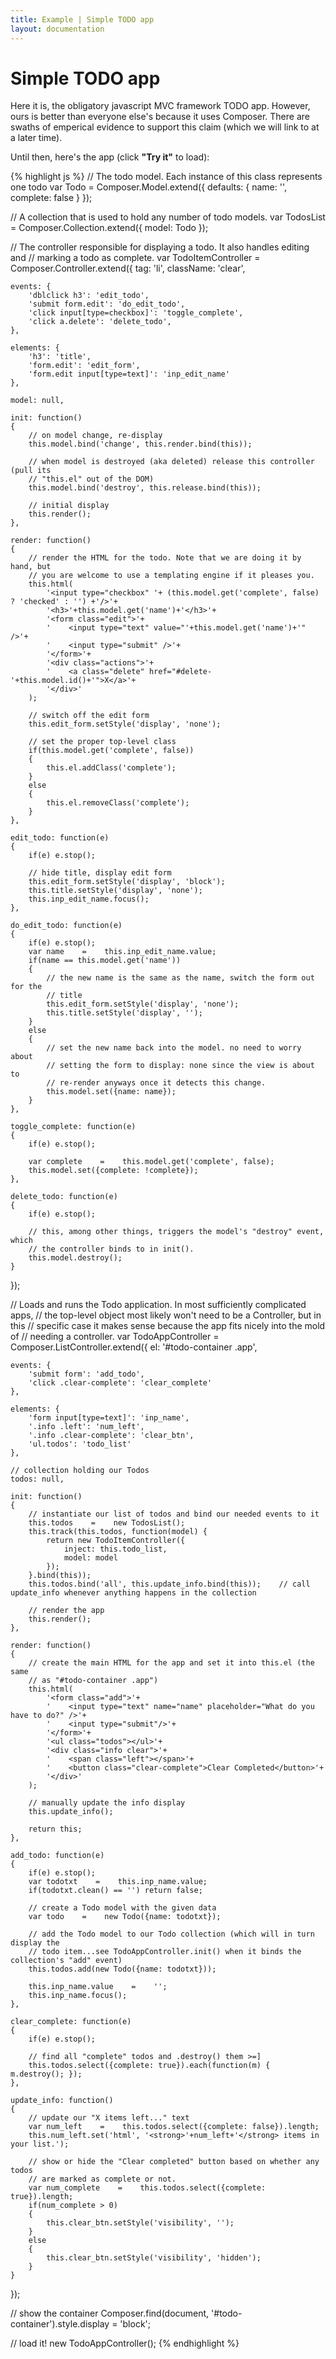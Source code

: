 ```yaml
---
title: Example | Simple TODO app
layout: documentation
---
```


# Simple TODO app

Here it is, the obligatory javascript MVC framework TODO app. However, ours is
better than everyone else's because it uses Composer. There are swaths of
emperical evidence to support this claim (which we will link to at a later
time).

Until then, here's the app (click __"Try it"__ to load):

<div id="todo-container" style="display: none;">
    <h1>Todos</h1>
    <div class="app"></div>
</div>

{% highlight js %}
// The todo model. Each instance of this class represents one todo
var Todo = Composer.Model.extend({
    defaults: {
        name: '',
        complete: false
    }
});

// A collection that is used to hold any number of todo models.
var TodosList = Composer.Collection.extend({
    model: Todo
});

// The controller responsible for displaying a todo. It also handles editing and
// marking a todo as complete.
var TodoItemController = Composer.Controller.extend({
    tag: 'li',
    className: 'clear',

    events: {
        'dblclick h3': 'edit_todo',
        'submit form.edit': 'do_edit_todo',
        'click input[type=checkbox]': 'toggle_complete',
        'click a.delete': 'delete_todo',
    },

    elements: {
        'h3': 'title',
        'form.edit': 'edit_form',
        'form.edit input[type=text]': 'inp_edit_name'
    },

    model: null,

    init: function()
    {
        // on model change, re-display
        this.model.bind('change', this.render.bind(this));

        // when model is destroyed (aka deleted) release this controller (pull its
        // "this.el" out of the DOM)
        this.model.bind('destroy', this.release.bind(this));

        // initial display
        this.render();
    },

    render: function()
    {
        // render the HTML for the todo. Note that we are doing it by hand, but
        // you are welcome to use a templating engine if it pleases you.
        this.html(
            '<input type="checkbox" '+ (this.model.get('complete', false) ? 'checked' : '') +'/>'+
            '<h3>'+this.model.get('name')+'</h3>'+
            '<form class="edit">'+
            '    <input type="text" value="'+this.model.get('name')+'" />'+
            '    <input type="submit" />'+
            '</form>'+
            '<div class="actions">'+
            '    <a class="delete" href="#delete-'+this.model.id()+'">X</a>'+
            '</div>'
        );

        // switch off the edit form
        this.edit_form.setStyle('display', 'none');

        // set the proper top-level class
        if(this.model.get('complete', false))
        {
            this.el.addClass('complete');
        }
        else
        {
            this.el.removeClass('complete');
        }
    },

    edit_todo: function(e)
    {
        if(e) e.stop();

        // hide title, display edit form
        this.edit_form.setStyle('display', 'block');
        this.title.setStyle('display', 'none');
        this.inp_edit_name.focus();
    },

    do_edit_todo: function(e)
    {
        if(e) e.stop();
        var name    =    this.inp_edit_name.value;
        if(name == this.model.get('name'))
        {
            // the new name is the same as the name, switch the form out for the
            // title
            this.edit_form.setStyle('display', 'none');
            this.title.setStyle('display', '');
        }
        else
        {
            // set the new name back into the model. no need to worry about
            // setting the form to display: none since the view is about to
            // re-render anyways once it detects this change.
            this.model.set({name: name});
        }
    },

    toggle_complete: function(e)
    {
        if(e) e.stop();

        var complete    =    this.model.get('complete', false);
        this.model.set({complete: !complete});
    },

    delete_todo: function(e)
    {
        if(e) e.stop();

        // this, among other things, triggers the model's "destroy" event, which
        // the controller binds to in init().
        this.model.destroy();
    }
});

// Loads and runs the Todo application. In most sufficiently complicated apps,
// the top-level object most likely won't need to be a Controller, but in this
// specific case it makes sense because the app fits nicely into the mold of
// needing a controller.
var TodoAppController = Composer.ListController.extend({
    el: '#todo-container .app',

    events: {
        'submit form': 'add_todo',
        'click .clear-complete': 'clear_complete'
    },

    elements: {
        'form input[type=text]': 'inp_name',
        '.info .left': 'num_left',
        '.info .clear-complete': 'clear_btn',
        'ul.todos': 'todo_list'
    },

    // collection holding our Todos
    todos: null,

    init: function()
    {
        // instantiate our list of todos and bind our needed events to it
        this.todos    =    new TodosList();
        this.track(this.todos, function(model) {
            return new TodoItemController({
                inject: this.todo_list,
                model: model
            });
        }.bind(this));
        this.todos.bind('all', this.update_info.bind(this));    // call update_info whenever anything happens in the collection

        // render the app
        this.render();
    },

    render: function()
    {
        // create the main HTML for the app and set it into this.el (the same
        // as "#todo-container .app")
        this.html(
            '<form class="add">'+
            '    <input type="text" name="name" placeholder="What do you have to do?" />'+
            '    <input type="submit"/>'+
            '</form>'+
            '<ul class="todos"></ul>'+
            '<div class="info clear">'+
            '    <span class="left"></span>'+
            '    <button class="clear-complete">Clear Completed</button>'+
            '</div>'
        );

        // manually update the info display
        this.update_info();

        return this;
    },

    add_todo: function(e)
    {
        if(e) e.stop();
        var todotxt    =    this.inp_name.value;
        if(todotxt.clean() == '') return false;

        // create a Todo model with the given data
        var todo    =    new Todo({name: todotxt});

        // add the Todo model to our Todo collection (which will in turn display the
        // todo item...see TodoAppController.init() when it binds the collection's "add" event)
        this.todos.add(new Todo({name: todotxt}));

        this.inp_name.value    =    '';
        this.inp_name.focus();
    },

    clear_complete: function(e)
    {
        if(e) e.stop();

        // find all "complete" todos and .destroy() them >=]
        this.todos.select({complete: true}).each(function(m) { m.destroy(); });
    },

    update_info: function()
    {
        // update our "X items left..." text
        var num_left    =    this.todos.select({complete: false}).length;
        this.num_left.set('html', '<strong>'+num_left+'</strong> items in your list.');

        // show or hide the "Clear completed" button based on whether any todos
        // are marked as complete or not.
        var num_complete    =    this.todos.select({complete: true}).length;
        if(num_complete > 0)
        {
            this.clear_btn.setStyle('visibility', '');
        }
        else
        {
            this.clear_btn.setStyle('visibility', 'hidden');
        }
    }
});

// show the container
Composer.find(document, '#todo-container').style.display = 'block';

// load it!
new TodoAppController();
{% endhighlight %}
